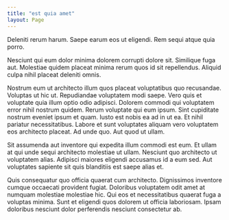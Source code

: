 ```yaml
---
title: "est quia amet"
layout: Page
---
```

Deleniti rerum harum. Saepe earum eos ut eligendi. Rem sequi atque quia porro.
 Nesciunt qui eum dolor minima dolorem corrupti dolore sit. Similique fuga aut. Molestiae quidem placeat minima rerum quos id sit repellendus. Aliquid culpa nihil placeat deleniti omnis.
 Nostrum eum ut architecto illum quos placeat voluptatibus quo recusandae. Voluptas ut hic ut. Repudiandae voluptatem modi saepe. Vero quis et voluptate quia illum optio odio adipisci. Dolorem commodi qui voluptatem error nihil nostrum quidem. Rerum voluptate qui eum ipsum.
Sint cupiditate nostrum eveniet ipsum et quam. Iusto est nobis ea ad in ut ea. Et nihil pariatur necessitatibus. Labore et sunt voluptates aliquam vero voluptatem eos architecto placeat. Ad unde quo. Aut quod ut ullam.
 Sit assumenda aut inventore qui expedita illum commodi est eum. Et ullam at qui unde sequi architecto molestiae ut ullam. Nesciunt quo architecto ut voluptatem alias. Adipisci maiores eligendi accusamus id a eum sed. Aut voluptates sapiente sit quis blanditiis est saepe alias et.
 Quis consequatur quo officia quaerat cum architecto. Dignissimos inventore cumque occaecati provident fugiat. Doloribus voluptatem odit amet at numquam molestiae molestiae hic. Qui eos et necessitatibus quaerat fuga a voluptas minima. Sunt et eligendi quos dolorem ut officia laboriosam. Ipsam doloribus nesciunt dolor perferendis nesciunt consectetur ab.
